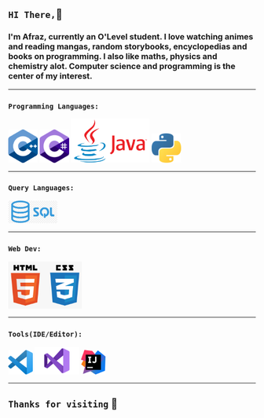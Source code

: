 ## `HI There,`👋

### I'm Afraz, currently an O'Level student. I love watching animes and reading mangas, random storybooks, encyclopedias and books on programming. I also like maths, physics and chemistry alot. Computer science and programming is the center of my interest.
-----

### `Programming Languages:`
<img src="./logos/306px-ISO_C++_Logo.png" width=60> <img src="./logos/c-sharp-c-logo-02F17714BA-seeklogo.png" width=60> <img src="./logos/Java_logo_icon.png" width=160>
<img src=".//logos/pyth.png.crdownload" width=60>

-----

### `Query Languages:`

<img src="./logos/SQL.png" width=100>

-----

### `Web Dev:` 
<img src="./logos/HTML CSS.png" width=150>

----


### `Tools(IDE/Editor):`
<img src="./logos/vscode.png" width=50> <img src="./logos/Visual-Studio-Logo.png" width=90> <img src="./logos/ij.png" width=50>

----

## `Thanks for visiting` 👋
